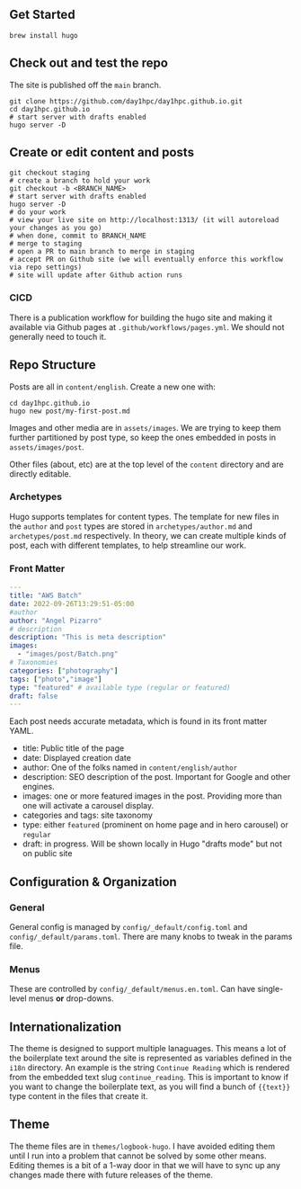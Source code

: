 ## Get Started

```shell
brew install hugo
```

## Check out and test the repo

The site is published off the `main` branch. 

```shell
git clone https://github.com/day1hpc/day1hpc.github.io.git
cd day1hpc.github.io
# start server with drafts enabled
hugo server -D
```

## Create or edit content and posts
```shell
git checkout staging
# create a branch to hold your work
git checkout -b <BRANCH_NAME>
# start server with drafts enabled
hugo server -D
# do your work
# view your live site on http://localhost:1313/ (it will autoreload your changes as you go)
# when done, commit to BRANCH_NAME
# merge to staging
# open a PR to main branch to merge in staging 
# accept PR on Github site (we will eventually enforce this workflow via repo settings)
# site will update after Github action runs
```

### CICD

There is a publication workflow for building the hugo site and making it available via Github pages at `.github/workflows/pages.yml`. We should not generally need to touch it.

## Repo Structure

Posts are all in `content/english`. Create a new one with: 

```shell
cd day1hpc.github.io
hugo new post/my-first-post.md
```

Images and other media are in `assets/images`. We are trying to keep them further partitioned by post type, so keep the ones embedded in posts in `assets/images/post`.

Other files (about, etc) are at the top level of the `content` directory and are directly editable. 

### Archetypes

Hugo supports templates for content types. The template for new files in the `author` and `post` types are stored in `archetypes/author.md` and `archetypes/post.md` respectively. In theory, we can create multiple kinds of post, each with different templates, to help streamline our work. 

### Front Matter

```yaml
---
title: "AWS Batch"
date: 2022-09-26T13:29:51-05:00
#author
author: "Angel Pizarro"
# description
description: "This is meta description"
images:
  - "images/post/Batch.png"
# Taxonomies
categories: ["photography"]
tags: ["photo","image"]
type: "featured" # available type (regular or featured)
draft: false
---
```

Each post needs accurate metadata, which is found in its front matter YAML. 
* title: Public title of the page
* date: Displayed creation date
* author: One of the folks named in `content/english/author`
* description: SEO description of the post. Important for Google and other engines. 
* images: one or more featured images in the post. Providing more than one will activate a carousel display.
* categories and tags: site taxonomy
* type: either `featured` (prominent on home page and in hero carousel) or `regular`
* draft: in progress. Will be shown locally in Hugo "drafts mode" but not on public site

## Configuration & Organization

### General

General config is managed by `config/_default/config.toml` and `config/_default/params.toml`.  There are many knobs to tweak in the params file.

### Menus

These are controlled by `config/_default/menus.en.toml`. Can have single-level menus **or** drop-downs.

## Internationalization

The theme is designed to support multiple lanaguages. This means a lot of the boilerplate text around the site is represented as variables defined in the `i18n` directory. An example is the string `Continue Reading` which is rendered from the embedded text slug `continue_reading`. This is important to know if you want to change the boilerplate text, as you will find a bunch of `{{text}}` type content in the files that create it.


## Theme

The theme files are in `themes/logbook-hugo`. I have avoided editing them until I run into a problem that cannot be solved by some other means. Editing themes is a bit of a 1-way door in that we will have to sync up any changes made there with future releases of the theme. 

